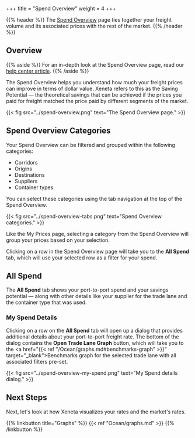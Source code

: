 +++
title = "Spend Overview"
weight = 4
+++

{{% header %}} The <a href="https://app.xeneta.com/ocean/spend/corridors" target="_blank">Spend Overview</a> page ties together your freight volume and its associated prices with the rest of the market. {{% /header %}}

## Overview

{{% aside %}} For an in-depth look at the Spend Overview page, read our <a href="https://support.xeneta.com/hc/en-us/articles/360000942974-Contents-of-Spend-Overview" target="_blank">help center article</a>. {{% /aside %}}

The Spend Overview helps you understand how much your freight prices can improve in terms of dollar value. Xeneta refers to this as the Saving Potential — the theoretical savings that can be achieved if the prices you paid for freight matched the price paid by different segments of the market.

{{< fig src="../spend-overview.png" text="The Spend Overview page." >}}

## Spend Overview Categories

Your Spend Overview can be filtered and grouped within the following categories:

* Corridors
* Origins
* Destinations
* Suppliers
* Container types

You can select these categories using the tab navigation at the top of the Spend Overview.

{{< fig src="../spend-overview-tabs.png" text="Spend Overview categories." >}}

Like the My Prices page, selecting a category from the Spend Overview will group your prices based on your selection. 

Clicking on a row in the Spend Overview page will take you to the **All Spend** tab, which will use your selected row as a filter for your spend.

## All Spend

The **All Spend** tab shows your port-to-port spend and your savings potential — along with other details like your supplier for the trade lane and the container type that was used. 

### My Spend Details

Clicking on a row on the **All Spend** tab will open up a dialog that provides additional  details about your port-to-port freight rate. The bottom of the dialog contains the **Open Trade Lane Graph** button, which will take you to the <a href="{{< ref "/Ocean/graphs.md#benchmarks-graph" >}}" target="_blank">Benchmarks graph</a> for the selected trade lane with all associated filters pre-set.

{{< fig src="../spend-overview-my-spend.png" text="My Spend details dialog." >}}

## Next Steps

Next, let's look at how Xeneta visualizes your rates and the market's rates.

{{% linkbutton title="Graphs" %}} {{< ref "Ocean/graphs.md" >}} {{% /linkbutton %}}